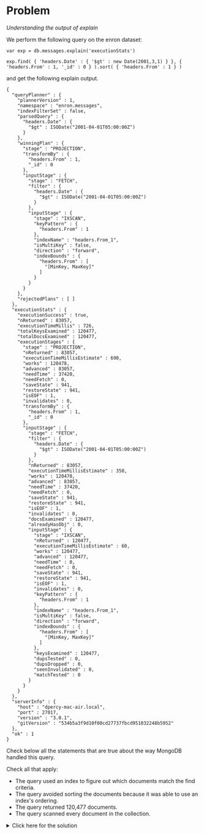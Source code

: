 # Problem
*Understanding the output of explain*

We perform the following query on the enron dataset:

    var exp = db.messages.explain('executionStats')

    exp.find( { 'headers.Date' : { '$gt' : new Date(2001,3,1) } }, { 'headers.From' : 1, '_id' : 0 } ).sort( { 'headers.From' : 1 } )

and get the following explain output.

    {
      "queryPlanner" : {
        "plannerVersion" : 1,
        "namespace" : "enron.messages",
        "indexFilterSet" : false,
        "parsedQuery" : {
          "headers.Date" : {
            "$gt" : ISODate("2001-04-01T05:00:00Z")
          }
        },
        "winningPlan" : {
          "stage" : "PROJECTION",
          "transformBy" : {
            "headers.From" : 1,
            "_id" : 0
          },
          "inputStage" : {
            "stage" : "FETCH",
            "filter" : {
              "headers.Date" : {
                "$gt" : ISODate("2001-04-01T05:00:00Z")
              }
            },
            "inputStage" : {
              "stage" : "IXSCAN",
              "keyPattern" : {
                "headers.From" : 1
              },
              "indexName" : "headers.From_1",
              "isMultiKey" : false,
              "direction" : "forward",
              "indexBounds" : {
                "headers.From" : [
                  "[MinKey, MaxKey]"
                ]
              }
            }
          }
        },
        "rejectedPlans" : [ ]
      },
      "executionStats" : {
        "executionSuccess" : true,
        "nReturned" : 83057,
        "executionTimeMillis" : 726,
        "totalKeysExamined" : 120477,
        "totalDocsExamined" : 120477,
        "executionStages" : {
          "stage" : "PROJECTION",
          "nReturned" : 83057,
          "executionTimeMillisEstimate" : 690,
          "works" : 120478,
          "advanced" : 83057,
          "needTime" : 37420,
          "needFetch" : 0,
          "saveState" : 941,
          "restoreState" : 941,
          "isEOF" : 1,
          "invalidates" : 0,
          "transformBy" : {
            "headers.From" : 1,
            "_id" : 0
          },
          "inputStage" : {
            "stage" : "FETCH",
            "filter" : {
              "headers.Date" : {
                "$gt" : ISODate("2001-04-01T05:00:00Z")
              }
            },
            "nReturned" : 83057,
            "executionTimeMillisEstimate" : 350,
            "works" : 120478,
            "advanced" : 83057,
            "needTime" : 37420,
            "needFetch" : 0,
            "saveState" : 941,
            "restoreState" : 941,
            "isEOF" : 1,
            "invalidates" : 0,
            "docsExamined" : 120477,
            "alreadyHasObj" : 0,
            "inputStage" : {
              "stage" : "IXSCAN",
              "nReturned" : 120477,
              "executionTimeMillisEstimate" : 60,
              "works" : 120477,
              "advanced" : 120477,
              "needTime" : 0,
              "needFetch" : 0,
              "saveState" : 941,
              "restoreState" : 941,
              "isEOF" : 1,
              "invalidates" : 0,
              "keyPattern" : {
                "headers.From" : 1
              },
              "indexName" : "headers.From_1",
              "isMultiKey" : false,
              "direction" : "forward",
              "indexBounds" : {
                "headers.From" : [
                  "[MinKey, MaxKey]"
                ]
              },
              "keysExamined" : 120477,
              "dupsTested" : 0,
              "dupsDropped" : 0,
              "seenInvalidated" : 0,
              "matchTested" : 0
            }
          }
        }
      },
      "serverInfo" : {
        "host" : "dpercy-mac-air.local",
        "port" : 27017,
        "version" : "3.0.1",
        "gitVersion" : "534b5a3f9d10f00cd27737fbcd951032248b5952"
      },
      "ok" : 1
    }

Check below all the statements that are true about the way MongoDB handled this query.

Check all that apply:
 - The query used an index to figure out which documents match the find criteria.
 - The query avoided sorting the documents because it was able to use an index's ordering.
 - The query returned 120,477 documents.
 - The query scanned every document in the collection.

<details>
  <summary>Click here for the solution</summary>
    <ul>
      <li>The query avoided sorting the documents because it was able to use an index's ordering.</li>
      <li>The query scanned every document in the collection.</li>
    </ul>
</details>
